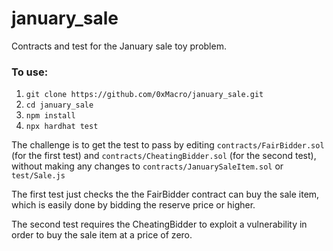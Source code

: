 # january_sale
Contracts and test for the January sale toy problem.

### To use:

1. `git clone https://github.com/0xMacro/january_sale.git`
2. `cd january_sale`
3. `npm install`
4. `npx hardhat test`

The challenge is to get the test to pass by editing `contracts/FairBidder.sol` (for the first test) and `contracts/CheatingBidder.sol` (for the second test), without making any changes to `contracts/JanuarySaleItem.sol` or `test/Sale.js`

The first test just checks the the FairBidder contract can buy the sale item, which is easily done by bidding the reserve price or higher.

The second test requires the CheatingBidder to exploit a vulnerability in order to buy the sale item at a price of zero. 
